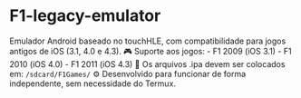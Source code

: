 # F1-legacy-emulator
Emulador Android baseado no touchHLE, com compatibilidade para jogos antigos de iOS (3.1, 4.0 e 4.3).  🎮 Suporte aos jogos: - F1 2009 (iOS 3.1) - F1 2010 (iOS 4.0) - F1 2011 (iOS 4.3)  📁 Os arquivos .ipa devem ser colocados em: `/sdcard/F1Games/`  ⚙️ Desenvolvido para funcionar de forma independente, sem necessidade do Termux.
